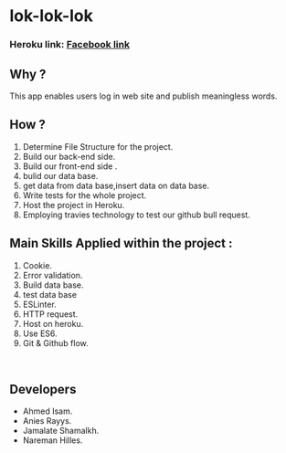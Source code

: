 # lok-lok-lok

### Heroku link: [Facebook link]()

## Why ?

This app enables users log in web site and publish meaningless words.

## How ?

1. Determine File Structure for the project.
2. Build our back-end side.
3. Build our front-end side .
4. bulid our data base.
5. get data from data base,insert data on data base.
6. Write tests for the whole project.
7. Host the project in Heroku.
8. Employing travies technology to test our github bull request.

## Main Skills Applied within the project :

1. Cookie.
2. Error validation.
3. Build data base.
4. test data base
5. ESLinter.
6. HTTP request.
7. Host on heroku.
8. Use ES6.
9. Git & Github flow.

<br>

## Developers

- Ahmed Isam.
- Anies Rayys.
- Jamalate Shamalkh.
- Nareman Hilles.
